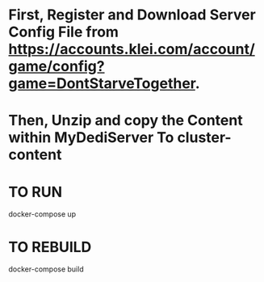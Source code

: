 # First, Register and Download Server Config File from https://accounts.klei.com/account/game/config?game=DontStarveTogether.
# Then, Unzip and copy the Content within MyDediServer To cluster-content

# TO RUN
docker-compose up

# TO REBUILD
docker-compose build
